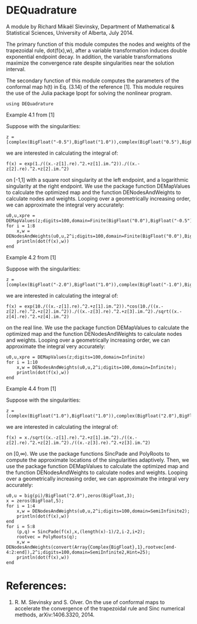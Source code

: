 # DEQuadrature

A module by Richard Mikaël Slevinsky,
Department of Mathematical & Statistical Sciences,
University of Alberta, July 2014.

The primary function of this module computes the nodes and weights
of the trapezoidal rule, dot(f(x),w), after a variable transformation induces 
double exponential endpoint decay. In addition, the variable transformations
maximize the convergence rate despite singularities near the solution interval.

The secondary function of this module computes the parameters of the
conformal map h(t) in Eq. (3.14) of the reference [1]. This module requires
the use of the Julia package Ipopt for solving the nonlinear program.


	using DEQuadrature


Example 4.1 from [1]

Suppose with the singularities:


	z = [complex(BigFloat("-0.5"),BigFloat("1.0")),complex(BigFloat("0.5"),BigFloat("0.5"))]


we are interested in calculating the integral of:


	f(x) = exp(1./((x.-z[1].re).^2.+z[1].im.^2))./((x.-z[2].re).^2.+z[2].im.^2)

on [-1,1] with a square root singularity at the left endpoint, and a logarithmic singularity at the right endpoint. We use the package function DEMapValues to calculate the optimized map and the function DENodesAndWeights to calculate nodes and weights. Looping over a geometrically increasing order, we can approximate the integral very accurately:


	u0,u,xpre = DEMapValues(z;digits=100,domain=Finite(BigFloat("0.0"),BigFloat("-0.5"),BigFloat("1.0"),BigFloat("0.0")))
	for i = 1:8
		x,w = DENodesAndWeights(u0,u,2^i;digits=100,domain=Finite(BigFloat("0.0"),BigFloat("-0.5"),BigFloat("1.0"),BigFloat("0.0")));
		println(dot(f(x),w))
	end

Example 4.2 from [1]

Suppose with the singularities:


	z = [complex(BigFloat("-2.0"),BigFloat("1.0")),complex(BigFloat("-1.0"),BigFloat("0.5")),complex(BigFloat("1.0"),BigFloat("0.25")),complex(BigFloat("2.0"),BigFloat("1.0"))]


we are interested in calculating the integral of:


	f(x) = exp(10./((x.-z[1].re).^2.+z[1].im.^2)).*cos(10./((x.-z[2].re).^2.+z[2].im.^2))./((x.-z[3].re).^2.+z[3].im.^2)./sqrt((x.-z[4].re).^2.+z[4].im.^2)


on the real line. We use the package function DEMapValues to calculate the optimized map and the function DENodesAndWeights to calculate nodes and weights. Looping over a geometrically increasing order, we can approximate the integral very accurately:


	u0,u,xpre = DEMapValues(z;digits=100,domain=Infinite)
	for i = 1:10
		x,w = DENodesAndWeights(u0,u,2^i;digits=100,domain=Infinite);
		println(dot(f(x),w))
	end


Example 4.4 from [1]

Suppose with the singularities:


	z = [complex(BigFloat("1.0"),BigFloat("1.0")),complex(BigFloat("2.0"),BigFloat("0.5")),complex(BigFloat("3.0"),BigFloat("1.0")/BigFloat("3.0"))]


we are interested in calculating the integral of:


	f(x) = x./sqrt((x.-z[1].re).^2.+z[1].im.^2)./((x.-z[2].re).^2.+z[2].im.^2)./((x.-z[3].re).^2.+z[3].im.^2)


on [0,∞). We use the package functions SincPade and PolyRoots to compute the approximate locations of the singularities adaptively. Then, we use the package function DEMapValues to calculate the optimized map and the function DENodesAndWeights to calculate nodes and weights. Looping over a geometrically increasing order, we can approximate the integral very accurately:


	u0,u = big(pi)/BigFloat("2.0"),zeros(BigFloat,3);
	x = zeros(BigFloat,5);
	for i = 1:4
		x,w = DENodesAndWeights(u0,u,2^i;digits=100,domain=SemiInfinite2);
		println(dot(f(x),w))
	end
	for i = 5:8
		(p,q) = SincPade(f(x),x,(length(x)-1)/2,i-2,i+2);
		rootvec = PolyRoots(q);
		x,w = DENodesAndWeights(convert(Array{Complex{BigFloat},1},rootvec[end-4:2:end]),2^i;digits=100,domain=SemiInfinite2,Hint=25);
		println(dot(f(x),w))
	end




# References:

 
   1.	R. M. Slevinsky and S. Olver. On the use of conformal maps
		to accelerate the convergence of the trapezoidal rule
		and Sinc numerical methods, arXiv:1406.3320, 2014.
